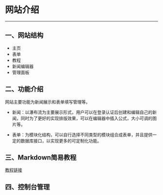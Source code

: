 # 网站介绍
---
## 一、网站结构
- 主页
- 表单
- 教程
- 新闻编辑器
- 管理面板

## 二、功能介绍

网站主要功能为新闻展示和表单填写管理等。

- 新闻：以瀑布流为主要展示形式，用户可以在登录认证后创建和编辑自己的新闻，同时为了更好的实现排版效果，可以在编辑器中插入公式，大小可调的图片等。

- 表单：为模块化结构，可以自行选择不同类型的模块组合成表单，并且提供一定的数据库接口，以实现更多的可定制化功能。

## 三、Markdown简易教程

[教程链接](./Markdown简易教程.md)

## 四、控制台管理
